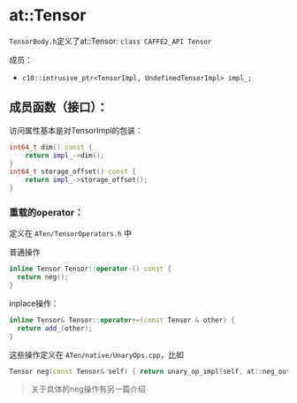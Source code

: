 # at::Tensor

`TensorBody.h`定义了at::Tensor:
`class CAFFE2_API Tensor`

成员：
- `c10::intrusive_ptr<TensorImpl, UndefinedTensorImpl> impl_;`

## 成员函数（接口）：

访问属性基本是对TensorImpl的包装：
```cpp
int64_t dim() const {
    return impl_->dim();
}
int64_t storage_offset() const {
    return impl_->storage_offset();
}
```

### 重载的operator：
定义在 `ATen/TensorOperators.h` 中

普通操作
```cpp
inline Tensor Tensor::operator-() const {
  return neg();
}
```

inplace操作：
```cpp
inline Tensor& Tensor::operator+=(const Tensor & other) {
  return add_(other);
}
```

这些操作定义在 `ATen/native/UnaryOps.cpp`，比如

```cpp
Tensor neg(const Tensor& self) { return unary_op_impl(self, at::neg_out); }
```
> 关于具体的neg操作有另一篇介绍

